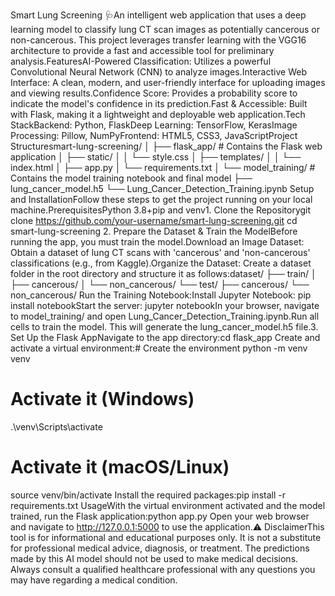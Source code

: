 Smart Lung Screening 🩺An intelligent web application that uses a deep learning model to classify lung CT scan images as potentially cancerous or non-cancerous. This project leverages transfer learning with the VGG16 architecture to provide a fast and accessible tool for preliminary analysis.<!-- It's highly recommended to add a screenshot of your app here -->FeaturesAI-Powered Classification: Utilizes a powerful Convolutional Neural Network (CNN) to analyze images.Interactive Web Interface: A clean, modern, and user-friendly interface for uploading images and viewing results.Confidence Score: Provides a probability score to indicate the model's confidence in its prediction.Fast & Accessible: Built with Flask, making it a lightweight and deployable web application.Tech StackBackend: Python, FlaskDeep Learning: TensorFlow, KerasImage Processing: Pillow, NumPyFrontend: HTML5, CSS3, JavaScriptProject Structuresmart-lung-screening/
│
├── flask_app/              # Contains the Flask web application
│   ├── static/
│   │   └── style.css
│   ├── templates/
│   │   └── index.html
│   ├── app.py
│   └── requirements.txt
│
└── model_training/         # Contains the model training notebook and final model
    ├── lung_cancer_model.h5
    └── Lung_Cancer_Detection_Training.ipynb
Setup and InstallationFollow these steps to get the project running on your local machine.PrerequisitesPython 3.8+pip and venv1. Clone the Repositorygit clone https://github.com/your-username/smart-lung-screening.git
cd smart-lung-screening
2. Prepare the Dataset & Train the ModelBefore running the app, you must train the model.Download an Image Dataset: Obtain a dataset of lung CT scans with 'cancerous' and 'non-cancerous' classifications (e.g., from Kaggle).Organize the Dataset: Create a dataset folder in the root directory and structure it as follows:dataset/
├── train/
│   ├── cancerous/
│   └── non_cancerous/
└── test/
    ├── cancerous/
    └── non_cancerous/
Run the Training Notebook:Install Jupyter Notebook: pip install notebookStart the server: jupyter notebookIn your browser, navigate to model_training/ and open Lung_Cancer_Detection_Training.ipynb.Run all cells to train the model. This will generate the lung_cancer_model.h5 file.3. Set Up the Flask AppNavigate to the app directory:cd flask_app
Create and activate a virtual environment:# Create the environment
python -m venv venv

# Activate it (Windows)
.\venv\Scripts\activate

# Activate it (macOS/Linux)
source venv/bin/activate
Install the required packages:pip install -r requirements.txt
UsageWith the virtual environment activated and the model trained, run the Flask application:python app.py
Open your web browser and navigate to http://127.0.0.1:5000 to use the application.⚠️ DisclaimerThis tool is for informational and educational purposes only. It is not a substitute for professional medical advice, diagnosis, or treatment. The predictions made by this AI model should not be used to make medical decisions. Always consult a qualified healthcare professional with any questions you may have regarding a medical condition.

